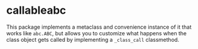 # callableabc

This package implements a metaclass and convenience instance of it that works like `abc.ABC`, but allows you to customize what happens when the class object gets called by implementing a `_class_call` classmethod.
